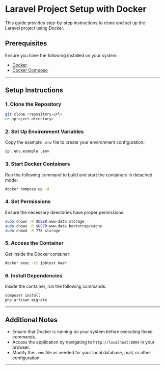 # Laravel Project Setup with Docker

This guide provides step-by-step instructions to clone and set up the Laravel project using Docker.

## Prerequisites

Ensure you have the following installed on your system:

-   [Docker](https://www.docker.com/)
-   [Docker Compose](https://docs.docker.com/compose/)

---

## Setup Instructions

### 1. Clone the Repository

```bash
git clone <repository-url>
cd <project-directory>
```

### 2. Set Up Environment Variables

Copy the example `.env` file to create your environment configuration:

```bash
cp .env.example .env
```

### 3. Start Docker Containers

Run the following command to build and start the containers in detached mode:

```bash
docker compose up -d
```

### 4. Set Permissions

Ensure the necessary directories have proper permissions:

```bash
sudo chown -R $USER:www-data storage
sudo chown -R $USER:www-data bootstrap/cache
sudo chmod -R 775 storage
```

### 5. Access the Container

Get inside the Docker container:

```bash
docker exec -it jobtest bash
```

### 6. Install Dependencies

Inside the container, run the following commands:

```bash
composer install
php artisan migrate
```

---

## Additional Notes

-   Ensure that Docker is running on your system before executing these commands.
-   Access the application by navigating to `http://localhost:8004` in your browser.
-   Modify the `.env` file as needed for your local database, mail, or other configuration.

---
